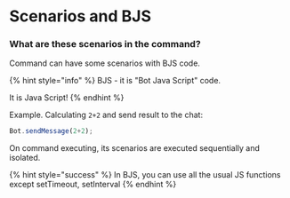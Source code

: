 # Scenarios and BJS

### What are these scenarios in the command?

Command can have some scenarios with BJS code. 

{% hint style="info" %}
BJS - it is "Bot Java Script" code.

It is Java Script!
{% endhint %}

Example. Calculating `2+2` and send result to the chat:

```javascript
Bot.sendMessage(2+2);
```

On command executing, its scenarios are executed sequentially and isolated.



{% hint style="success" %}
In BJS, you can use all the usual JS functions except setTimeout, setInterval
{% endhint %}





